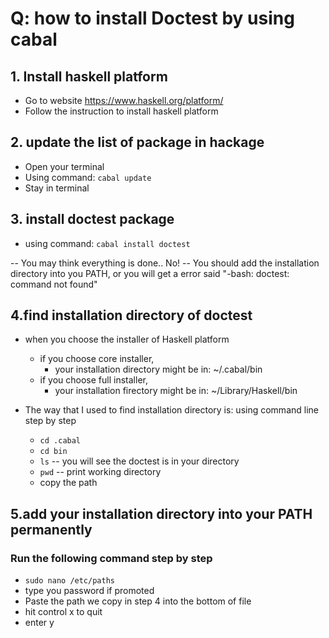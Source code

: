 # Q: how to install Doctest by using cabal

## 1. Install haskell platform
  - Go to website https://www.haskell.org/platform/ 
  - Follow the instruction to install haskell platform

## 2. update the list of package in hackage
  - Open your terminal
  - Using command: `cabal update`
  - Stay in terminal

## 3. install doctest package
  - using command: `cabal install doctest`

-- You may think everything is done.. No! 
-- You should add the installation directory into you PATH, or you will get a error said "-bash: doctest: command not found"
  
## 4.find installation directory of doctest
  - when you choose the installer of Haskell platform 
    - if you choose core installer, 
      - your installation directory might be in:  ~/.cabal/bin
    - if you choose full installer,
      - your installation firectory might be in:  ~/Library/Haskell/bin
     
  - The way that I used to find installation directory is:
    using command line step by step 
    - `cd .cabal`
    - `cd bin`
    - `ls`     -- you will see the doctest is in your directory
    - `pwd`    -- print working directory
    -  copy the path
    
 ## 5.add your installation directory into your PATH permanently
   ### Run the following command step by step
   - `sudo nano /etc/paths`
   - type you password if promoted
   - Paste the path we copy in step 4 into the bottom of file
   - hit control x to quit
   - enter y
  

    
    
   
